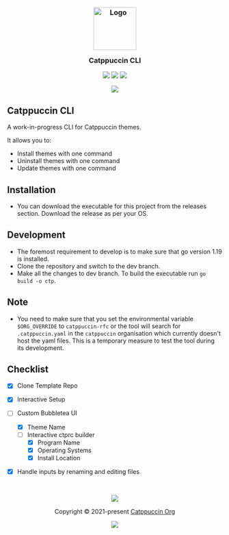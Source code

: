 <h3 align="center">
	<img src="https://raw.githubusercontent.com/catppuccin/catppuccin/main/assets/logos/exports/1544x1544_circle.png" width="100" alt="Logo"/><br/>
	<img src="https://raw.githubusercontent.com/catppuccin/catppuccin/main/assets/misc/transparent.png" height="30" width="0px"/>
	Catppuccin CLI
	<img src="https://raw.githubusercontent.com/catppuccin/catppuccin/main/assets/misc/transparent.png" height="30" width="0px"/>
</h3>

<p align="center">
	<a href="https://github.com/catppuccin/cli/stargazers"><img src="https://img.shields.io/github/stars/catppuccin/cli?colorA=363a4f&colorB=b7bdf8&style=for-the-badge"></a>
	<a href="https://github.com/catppuccin/cli/issues"><img src="https://img.shields.io/github/issues/catppuccin/cli?colorA=363a4f&colorB=f5a97f&style=for-the-badge"></a>
	<a href="https://github.com/catppuccin/cli/contributors"><img src="https://img.shields.io/github/contributors/catppuccin/cli?colorA=363a4f&colorB=a6da95&style=for-the-badge"></a>
</p>

<p align="center">

<img src="https://raw.githubusercontent.com/catppuccin/catppuccin/main/assets/misc/sample.png"/>
</p>

## Catppuccin CLI
A work-in-progress CLI for Catppuccin themes.

It allows you to:
- Install themes with one command
- Uninstall themes with one command
- Update themes with one command

## Installation
- You can download the executable for this project from the releases section. Download the release as per your OS. 

## Development 
- The foremost requirement to develop is to make sure that go version 1.19 is installed. 
- Clone the repository and switch to the dev branch. 
- Make all the changes to dev branch. To build the executable run `go build -o ctp`. 

## Note 
- You need to make sure that you set the environmental variable `$ORG_OVERRIDE` to `catppuccin-rfc` or the tool will search for `.catppuccin.yaml` in the `catppuccin` organisation which currently doesn't host the yaml files. This is a temporary measure to test the tool during its development.  

## Checklist 
- [x]  Clone Template Repo
- [x]  Interactive Setup
- [ ]  Custom Bubbletea UI
    - [x]  Theme Name
    - [ ]  Interactive ctprc builder
        - [x]  Program Name
        - [x]  Operating Systems
        - [x]  Install Location
- [x]  Handle inputs by renaming and editing files


&nbsp;

<p align="center">
	<img src="https://raw.githubusercontent.com/catppuccin/catppuccin/main/assets/footers/gray0_ctp_on_line.svg?sanitize=true" />
</p>

<p align="center">
	Copyright &copy; 2021-present <a href="https://github.com/catppuccin" target="_blank">Catppuccin Org</a>
</p>

<p align="center">
	<a href="https://github.com/catppuccin/catppuccin/blob/main/LICENSE"><img src="https://img.shields.io/static/v1.svg?style=for-the-badge&label=License&message=MIT&logoColor=d9e0ee&colorA=363a4f&colorB=b7bdf8"/></a>
</p>
